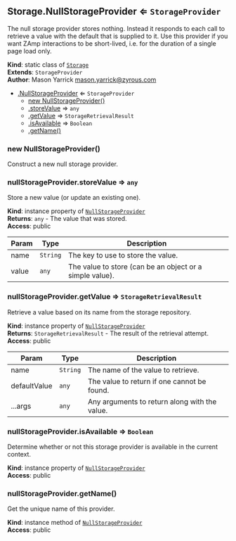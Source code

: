 <a name="ZAmp.Storage.NullStorageProvider"></a>

## Storage.NullStorageProvider ⇐ <code>StorageProvider</code>
The null storage provider stores nothing. Instead it responds to eachcall to retrieve a value with the default that is supplied to it. Usethis provider if you want ZAmp interactions to be short-lived, i.e.for the duration of a single page load only.

**Kind**: static class of [<code>Storage</code>](#ZAmp.Storage)  
**Extends**: <code>StorageProvider</code>  
**Author**: Mason Yarrick <mason.yarrick@zyrous.com>  

* [.NullStorageProvider](#ZAmp.Storage.NullStorageProvider) ⇐ <code>StorageProvider</code>
    * [new NullStorageProvider()](#new_ZAmp.Storage.NullStorageProvider_new)
    * [.storeValue](#ZAmp.Storage.NullStorageProvider+storeValue) ⇒ <code>any</code>
    * [.getValue](#ZAmp.Storage.NullStorageProvider+getValue) ⇒ <code>StorageRetrievalResult</code>
    * [.isAvailable](#ZAmp.Storage.NullStorageProvider+isAvailable) ⇒ <code>Boolean</code>
    * [.getName()](#ZAmp.Storage.NullStorageProvider+getName)

<a name="new_ZAmp.Storage.NullStorageProvider_new"></a>

### new NullStorageProvider()
Construct a new null storage provider.

<a name="ZAmp.Storage.NullStorageProvider+storeValue"></a>

### nullStorageProvider.storeValue ⇒ <code>any</code>
Store a new value (or update an existing one).

**Kind**: instance property of [<code>NullStorageProvider</code>](#ZAmp.Storage.NullStorageProvider)  
**Returns**: <code>any</code> - The value that was stored.  
**Access**: public  

| Param | Type | Description |
| --- | --- | --- |
| name | <code>String</code> | The key to use to store the value. |
| value | <code>any</code> | The value to store (can be an object or a simple value). |

<a name="ZAmp.Storage.NullStorageProvider+getValue"></a>

### nullStorageProvider.getValue ⇒ <code>StorageRetrievalResult</code>
Retrieve a value based on its name from the storage repository.

**Kind**: instance property of [<code>NullStorageProvider</code>](#ZAmp.Storage.NullStorageProvider)  
**Returns**: <code>StorageRetrievalResult</code> - The result of the retrieval attempt.  
**Access**: public  

| Param | Type | Description |
| --- | --- | --- |
| name | <code>String</code> | The name of the value to retrieve. |
| defaultValue | <code>any</code> | The value to return if one cannot be found. |
| ...args | <code>any</code> | Any arguments to return along with the value. |

<a name="ZAmp.Storage.NullStorageProvider+isAvailable"></a>

### nullStorageProvider.isAvailable ⇒ <code>Boolean</code>
Determine whether or not this storage provider is available in thecurrent context.

**Kind**: instance property of [<code>NullStorageProvider</code>](#ZAmp.Storage.NullStorageProvider)  
**Access**: public  
<a name="ZAmp.Storage.NullStorageProvider+getName"></a>

### nullStorageProvider.getName()
Get the unique name of this provider.

**Kind**: instance method of [<code>NullStorageProvider</code>](#ZAmp.Storage.NullStorageProvider)  
**Access**: public  

